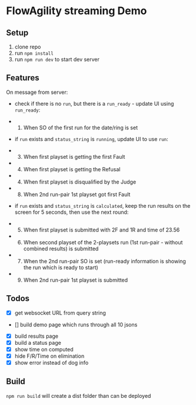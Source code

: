 # FlowAgility streaming Demo

## Setup

1. clone repo
2. run `npm install`
3. run `npm run dev` to start dev server

## Features

On message from server:

- check if there is no `run`, but there is a `run_ready` - update UI using `run_ready`:
- 1. When SO of the first run for the date/ring is set

- if `run` exists and `status_string` is `running`, update UI to use `run`:
- 3. When first playset is getting the first Fault
- 4. When first playset is getting the Refusal
- 4. When first playset is disqualified by the Judge
- 8. When 2nd run-pair 1st playset got first Fault

- if `run` exists and `status_string` is `calculated`, keep the run results on the screen for 5 seconds, then use the next round:
- 5. When first playset is submitted with 2F and 1R and time of 23.56
- 6. When second playset of the 2-playsets run (1st run-pair - without combined results) is submitted
- 7. When the 2nd run-pair SO is set (run-ready information is showing the run which is ready to start)
- 9. When 2nd run-pair 1st playset is submitted

## Todos

- [x] get websocket URL from query string
- [] build demo page which runs through all 10 jsons
- [x] build results page
- [x] build a status page
- [x] show time on computed
- [x] hide F/R/Time on elimination
- [x] show error instead of dog info

## Build

`npm run build` will create a dist folder than can be deployed
